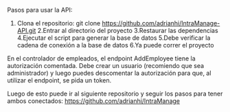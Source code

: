 Pasos para usar la API:

1. Clona el repositorio:
git clone https://github.com/adrianhi/IntraManage-API.git
2.Entrar al directorio del proyecto
3.Restaurar las dependencias
4.Ejecutar el script para generar la base de datos
5.Debe verificar la cadena de conexión a la base de datos
6.Ya puede correr el proyecto

En el controlador de empleados, el endpoint AddEmployee tiene la autorización comentada. Debe crear un usuario (recomiendo que sea administrador) y luego puedes descomentar la autorización para que, al utilizar el endpoint, se pida un token.

Luego de esto puede ir al siguiente repositorio y seguir los pasos para tener ambos conectados:
  https://github.com/adrianhi/IntraManage
